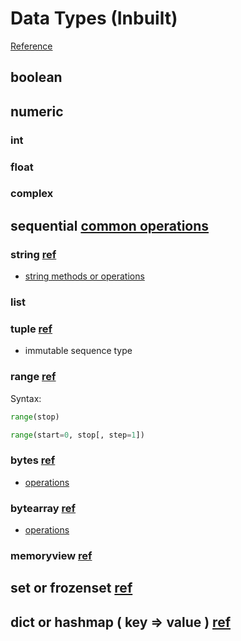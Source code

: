 # Data Types (Inbuilt)

[Reference](https://docs.python.org/3/library/stdtypes.html)

## boolean

## numeric

### int

### float

### complex

## sequential [common operations](https://docs.python.org/3/library/stdtypes.html#common-sequence-operations)

### string [ref](https://docs.python.org/3/library/stdtypes.html#text-sequence-type-str)

- [string methods or operations](https://docs.python.org/3/library/stdtypes.html#string-methods)

### list

### tuple [ref](https://docs.python.org/3/library/stdtypes.html#tuples)

- immutable sequence type

### range [ref](https://docs.python.org/3/library/stdtypes.html#ranges)

Syntax:

```python
range(stop)

range(start=0, stop[, step=1])
```

### bytes [ref](https://docs.python.org/3/library/stdtypes.html#bytes-objects)

- [operations](https://docs.python.org/3/library/stdtypes.html#bytes-and-bytearray-operations)

### bytearray [ref](https://docs.python.org/3/library/stdtypes.html#bytearray-objects)

- [operations](https://docs.python.org/3/library/stdtypes.html#bytes-and-bytearray-operations)

### memoryview [ref](https://docs.python.org/3/library/stdtypes.html#memory-views)

## set or frozenset [ref](https://docs.python.org/3/library/stdtypes.html#set-types-set-frozenset)

## dict or hashmap ( key => value ) [ref](https://docs.python.org/3/library/stdtypes.html#mapping-types-dict)
